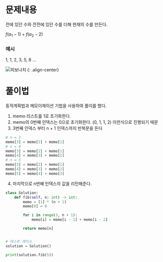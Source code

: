 # 문제내용
전에 있던 수와 전전에 있던 수를 더해 현재의 수를 만든다.

$f(a_1-1) + f(a_2-2)$

### 예시
1, 1, 2, 3, 5, 8 ...

![피보나치](https://github.com/kimhyunso/sail-99_withPython/assets/87798982/1494ccb9-518a-41ff-b60c-92c2d0e81dca)
{: .align-center}

# 풀이법
동적계획법과 메모이제이션 기법을 사용하여 풀이를 했다.

1. memo 리스트를 1로 초기화한다.
2. memo의 0번째 인덱스는 0으로 초기화한다. (0, 1, 1, 2) 이런식으로 진행되기 때문
3. 3번째 인덱스 부터 n + 1 인덱스까지 반복문을 돈다 

```python
# n = 3
memo[3] = memo[2] + memo[1]
# n = 4
memo[3] = memo[2] + memo[1]
memo[4] = memo[3] + memo[2]
# n = 5
memo[3] = memo[2] + memo[1]
memo[4] = memo[3] + memo[2]
memo[5] = memo[4] + memo[3]
```
4. 마지막으로 n번째 인덱스의 값을 리턴해준다.


```python
class Solution:
    def fib(self, n: int) -> int:
        memo = [1] * (n + 1)
        memo[0] = 0

        for i in range(3, n + 1):
            memo[i] = memo[i - 1] + memo[i - 2]

        return memo[n] 


# 테스트 케이스
solution = Solution()

print(solution.fib(5))
```






